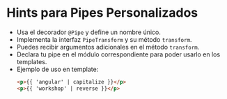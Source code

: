 # Hints para Pipes Personalizados

- Usa el decorador `@Pipe` y define un nombre único.
- Implementa la interfaz `PipeTransform` y su método `transform`.
- Puedes recibir argumentos adicionales en el método `transform`.
- Declara tu pipe en el módulo correspondiente para poder usarlo en los templates.
- Ejemplo de uso en template:
  ```html
  <p>{{ 'angular' | capitalize }}</p>
  <p>{{ 'workshop' | reverse }}</p>
  ```
